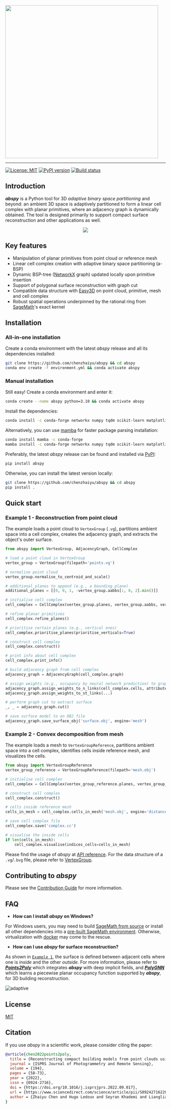 <img src="https://raw.githubusercontent.com/chenzhaiyu/abspy/main/docs/source/_static/images/logo.png" width="480"/>

-----------
[![License: MIT](https://img.shields.io/badge/License-MIT-yellow.svg)](https://opensource.org/licenses/MIT) [![PyPI version](https://img.shields.io/pypi/v/abspy)](https://pypi.python.org/pypi/abspy/) [![Build status](https://readthedocs.org/projects/abspy/badge/)](https://abspy.readthedocs.io/en/latest/)

## Introduction

***abspy*** is a Python tool for 3D *adaptive binary space partitioning* and beyond: an ambient 3D space is adaptively partitioned to form a linear cell complex with planar primitives, where an adjacency graph is dynamically obtained. The tool is designed primarily to support compact surface reconstruction and other applications as well.

<div align="center" width="480">
  <img src="https://raw.githubusercontent.com/chenzhaiyu/abspy/main/docs/source/_static/images/animation.gif"><br>
</div>

## Key features

* Manipulation of planar primitives from point cloud or reference mesh
* Linear cell complex creation with adaptive binary space partitioning (a-BSP)
* Dynamic BSP-tree ([NetworkX](https://networkx.org/) graph) updated locally upon primitive insertion
* Support of polygonal surface reconstruction with graph cut
* Compatible data structure with [Easy3D](https://github.com/LiangliangNan/Easy3D) on point cloud, primitive, mesh and cell complex
* Robust spatial operations underpinned by the rational ring from [SageMath](https://www.sagemath.org/)'s exact kernel

## Installation

### All-in-one installation

Create a conda environment with the latest *abspy* release and all its dependencies installed:

```bash
git clone https://github.com/chenzhaiyu/abspy && cd abspy
conda env create -f environment.yml && conda activate abspy
```

### Manual installation

Still easy! Create a conda environment and enter it: 

```bash
conda create --name abspy python=3.10 && conda activate abspy
```

Install the dependencies:

```bash
conda install -c conda-forge networkx numpy tqdm scikit-learn matplotlib colorlog scipy trimesh rtree pyglet sage=10.0 
```

Alternatively, you can use [mamba](https://github.com/mamba-org/mamba) for faster package parsing installation:

```bash
conda install mamba -c conda-forge
mamba install -c conda-forge networkx numpy tqdm scikit-learn matplotlib colorlog scipy trimesh rtree pyglet sage=10.0 
```

Preferably, the latest *abspy* release can be found and installed via [PyPI](https://pypi.org/project/abspy/):

```bash
pip install abspy
```

Otherwise, you can install the latest version locally:

```bash
git clone https://github.com/chenzhaiyu/abspy && cd abspy
pip install .
```

## Quick start

### Example 1 - Reconstruction from point cloud

The example loads a point cloud to `VertexGroup` (`.vg`), partitions ambient space into a cell complex, creates the adjacency graph, and extracts the object's outer surface.

```python
from abspy import VertexGroup, AdjacencyGraph, CellComplex

# load a point cloud in VertexGroup 
vertex_group = VertexGroup(filepath='points.vg')

# normalise point cloud
vertex_group.normalise_to_centroid_and_scale()

# additional planes to append (e.g., a bounding plane)
additional_planes = [[0, 0, 1, -vertex_group.aabbs[:, 0, 2].min()]]

# initialise cell complex
cell_complex = CellComplex(vertex_group.planes, vertex_group.aabbs, vertex_group.obbs, vertex_group.points_grouped, build_graph=True, additional_planes=additional_planes)

# refine planar primitives
cell_complex.refine_planes()

# prioritise certain planes (e.g., vertical ones)
cell_complex.prioritise_planes(prioritise_verticals=True)

# construct cell complex 
cell_complex.construct()

# print info about cell complex
cell_complex.print_info()

# build adjacency graph from cell complex
adjacency_graph = AdjacencyGraph(cell_complex.graph)

# assign weights (e.g., occupancy by neural network prediction) to graph 
adjacency_graph.assign_weights_to_n_links(cell_complex.cells, attribute='area_overlap', factor=0.001, cache_interfaces=True)
adjacency_graph.assign_weights_to_st_links(...)

# perform graph cut to extract surface
_, _ = adjacency_graph.cut()

# save surface model to an OBJ file
adjacency_graph.save_surface_obj('surface.obj', engine='mesh')
```

### Example 2 - Convex decomposition from mesh

The example loads a mesh to `VertexGroupReference`, partitions ambient space into a cell complex, identifies cells inside reference mesh, and visualizes the cells.

```python
from abspy import VertexGroupReference
vertex_group_reference = VertexGroupReference(filepath='mesh.obj')

# initialise cell complex
cell_complex = CellComplex(vertex_group_reference.planes, vertex_group_reference.aabbs, vertex_group_reference.obbs, build_graph=True)

# construct cell complex 
cell_complex.construct()

# cells inside reference mesh
cells_in_mesh = cell_complex.cells_in_mesh('mesh.obj', engine='distance')

# save cell complex file
cell_complex.save('complex.cc')

# visualise the inside cells
if len(cells_in_mesh):
    cell_complex.visualise(indices_cells=cells_in_mesh)
```

Please find the usage of *abspy* at [API reference](https://abspy.readthedocs.io/en/latest/api.html). For the data structure of a `.vg`/`.bvg` file, please refer to [VertexGroup](https://abspy.readthedocs.io/en/latest/vertexgroup.html).

## Contributing to *abspy*

Please see the [Contribution Guide](https://github.com/chenzhaiyu/abspy/blob/main/CONTRIBUTING.md) for more information.

## FAQ

* **How can I install *abspy* on Windows?**

For Windows users, you may need to build [SageMath from source](https://doc.sagemath.org/html/en/installation/source.html) or install all other dependencies into a [pre-built SageMath environment](https://doc.sagemath.org/html/en/installation/binary.html). Otherwise, virtualization with [docker](https://www.docker.com/) may come to the rescue.

* **How can I use *abspy* for surface reconstruction?**

As shown in [`Example 1`](https://github.com/chenzhaiyu/abspy/tree/main#example-1---reconstruction-from-point-cloud), the surface is defined between adjacent cells where one is *inside* and the other *outside*. For more information, please refer to ***[Points2Poly](https://github.com/chenzhaiyu/points2poly)*** which integrates ***abspy*** with deep implicit fields, and ***[PolyGNN](https://github.com/chenzhaiyu/polygnn)*** which learns a piecewise planar occupancy function supported by ***abspy***, for 3D building reconstruction.

![adaptive](https://raw.githubusercontent.com/chenzhaiyu/abspy/main/docs/source/_static/images/surface.png)


## License

[MIT](https://raw.githubusercontent.com/chenzhaiyu/abspy/main/LICENSE)

## Citation

If you use *abspy* in a scientific work, please consider citing the paper:

```bibtex
@article{chen2022points2poly,
  title = {Reconstructing compact building models from point clouds using deep implicit fields},
  journal = {ISPRS Journal of Photogrammetry and Remote Sensing},
  volume = {194},
  pages = {58-73},
  year = {2022},
  issn = {0924-2716},
  doi = {https://doi.org/10.1016/j.isprsjprs.2022.09.017},
  url = {https://www.sciencedirect.com/science/article/pii/S0924271622002611},
  author = {Zhaiyu Chen and Hugo Ledoux and Seyran Khademi and Liangliang Nan}
}
```
